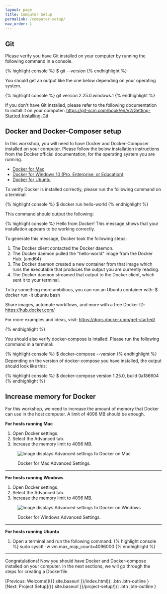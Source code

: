 ```yaml
---
layout: page
title: Computer Setup
permalink: /computer-setup/
nav_order: 1
---
```


## Git

<p>Please verify you have Git installed on your computer by running the following command in a console.</p>

{% highlight console %}
$ git --version
{% endhighlight %}

<p>You should get an output like the one below depending on your operating system.</p>

{% highlight console %}
git version 2.25.0.windows.1
{% endhighlight %}

<p>If you don't have Git installed, please refer to the following documentation to install it on your computer:
<a href="https://git-scm.com/book/en/v2/Getting-Started-Installing-Git" target="_blank">https://git-scm.com/book/en/v2/Getting-Started-Installing-Git</a>
</p>


## Docker and Docker-Composer setup
In this workshop, you will need to have Docker and Docker-Composer installed on your computer. 
Please follow the below installation instructions from the Docker official documentation, for the operating system you are running.

<ul>
    <li>
        <a href="https://docs.docker.com/docker-for-mac/install" target="_blank">Docker for Mac</a>
    </li>
    <li>
        <a href="https://docs.docker.com/docker-for-windows/install" target="_blank">Docker for Windows 10 (Pro, Enterprise, or Education)</a>
    </li>
    <li>
        <a href="https://docs.docker.com/install/linux/docker-ce/ubuntu" target="_blank">Docker for Ubuntu</a>
    </li>
</ul>

To verify Docker is installed correctly, please run the following command on a terminal: 

{% highlight console %}
$ docker run hello-world
{% endhighlight %}

<p style="margin-top: 5px">This command should output the following:</p>

{% highlight console %}
Hello from Docker!
This message shows that your installation appears to be working correctly.

To generate this message, Docker took the following steps:
 1. The Docker client contacted the Docker daemon.
 2. The Docker daemon pulled the "hello-world" image from the Docker Hub.
    (amd64)
 3. The Docker daemon created a new container from that image which runs the
    executable that produces the output you are currently reading.
 4. The Docker daemon streamed that output to the Docker client, which sent it
    to your terminal.

To try something more ambitious, you can run an Ubuntu container with:
 $ docker run -it ubuntu bash

Share images, automate workflows, and more with a free Docker ID:
 https://hub.docker.com/

For more examples and ideas, visit:
 https://docs.docker.com/get-started/

{% endhighlight %}

<p style="margin-top: 5px">You should also verify docker-compose is intalled. Please run the following command in a terminal:</p>
{% highlight console %}
$ docker-compose --version
{% endhighlight %}

<p style="margin-top: 5px">Depending on the version of docker-compose you have installed, the output should look like this:</p>
{% highlight console %}
$ docker-compose version 1.25.0, build 0a186604
{% endhighlight %}

## Increase memory for Docker

For this workshop, we need to increase the amount of memory that Docker can use in the host computer. A limit of 4096 MB should be enough. 

<b>For hosts running Mac</b>

1. Open Docker settings.
2. Select the Advanced tab.
3. Increase the memory limit to 4096 MB.

<figure>
  <img src="{{ site.baseurl }}/assets/images/mac-host-settings.png" alt="Image displays Advanced settings fo Docker on Mac">
  <p class="workshop-figure-caption">Docker for Mac Advanced Settings.</p>
</figure>

<hr>

<b>For hosts running Windows</b>

1. Open Docker settings.
2. Select the Advanced tab.
3. Increase the memory limit to 4096 MB.

<figure>
  <img src="{{ site.baseurl }}/assets/images/windows-host-image.JPG" alt="Image displays Advanced settings fo Docker on Windows">
  <p class="workshop-figure-caption">Docker for Windows Advanced Settings.</p>
</figure>

<hr>

<b>For hosts running Ubuntu</b>

1. Open a terminal and run the following command:
{% highlight console %}
sudo sysctl -w vm.max_map_count=4096000
{% endhighlight %}

<hr>

Congratulations! Now you should have Docker and Docker-compose installed on your computer. In the next sections, we will go through the steps for creating a Dockerfile.

[Previous: Welcome!]({{ site.baseurl }}/index.html){: .btn .btn-outline }
[Next: Project Setup]({{ site.baseurl }}/project-setup/){: .btn .btn-outline }